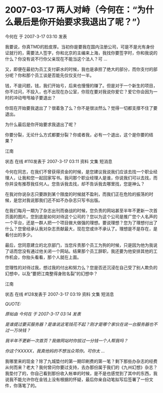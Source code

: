 # 2007-03-17 两人对峙（今何在：“为什么最后是你开始要求我退出了呢？”）

今何在 于 2007-3-17 03:10 发表

&#x20;

我要说，你真TMD的脸皮厚。当初你是要我在国内注册公司，可是不是光有身份证就行的，需要法人签字，你和北京的主编来上海，我找你要签字时，你和我说的什么？你没有说不行你父亲现在不能当这个法人？可 ...

又，即便在最初为员工支付薪水的时候，我也是承担了绝大的部分，而你支付的部分呢？你和那个员工谈是否能先仅仅支付一半。

钱，不是问题，钱，我们开始亏，后来也慢慢的赚了。但是对于一个新生的项目，你不过问，不投入，也不出现在办公室，你现在要对我说你爱它？爱它你会因为一时的冲动甩甩袖子要退出？

你现在开始要我退出了？很着急了么？你不是很淡然么？觉得一切都支撑不住了要退出。

为什么最后是你开始要求我退出了呢？

你要分裂，无论什么方式都要分裂？你或者我，必有一个退出，这个是你要的结果？

&#x20;

&#x20;江南

&#x20;

状态 在线 #110发表于 2007-3-17 03:11 资料 文集 短消息

&#x20;

今何在同志，在我们不曾获得资金的时候，是您建议我说我们应该去找一个职业经理人，让我和您一起回家写书。我问那个职业经理人是谁，你说我们可以去找，而你并没有推荐我任何人。您告诉我去找，却不告诉我去哪里找，您是神么？

在我对你说杂志只要跌到某个限度的时候就不盈利，而我们正在危险的振荡的时候，是您对我说那我们还不如不办杂志只写书出版。

在我们每月一期为了杂志出刊而奋战的时候，您负责的网站甚至半年不更新一次首页面的图片。您到底是如何对待这个公司的？您以为这个公司是推广您个人名声的一个平台，还是一群人把一个项目做大做强的理想。要说理想？您为了理想付出了什么？您曾经承认我对杂志贡献最大，现在您或许不承认了。理想是不是存在，是看付出的多少。

最后，您同意建立的北京部门，当您斥责那个员工为狗的时候，只是因为他为我说了话而您没有通过他关闭一个网站。结果那个员工辞职，我还要为他安排其他的工作机会，你抬头看看，那个人就在上面。

您理性的对待过我，想过我的付出和努力么？您是否还沉浸在自己受了别人欺负的幻想中，以及“要把江南整得身败名裂”的幻想中？



江南

&#x20;

状态 在线 #128发表于 2007-3-17 03:19 资料 文集 短消息

&#x20;

_QUOTE:_

_原帖由 今何在 于 2007-3-17 03:14 发表_

_是谁提过要买服务器？是谁说这笔钱花不起？刚才是哪个家伙在说一台服务器也不过一万块钱？_

_我半年不更新一次首页？我做网站时你拔过一分钱一个人帮我吗？_

_你这个XXXXX，我真他妈的不想当众骂你。可你太 ..._

&#x20;

我哪里来的现金？除了九城垫付的第一期印刷费的第一笔？剩下那些办杂志的经费从何而来？老大？我何曾问你要过支持，去办那份属于我们的《九州幻想》杂志？我垫付了的，你自己看到那份收入帐单的时候，是不是也感觉到了其中的东西，我说我不能允许你在金钱上没有根据的怀疑，最后你亲自动笔拟写后签署了一份文件，你落笔了的。
